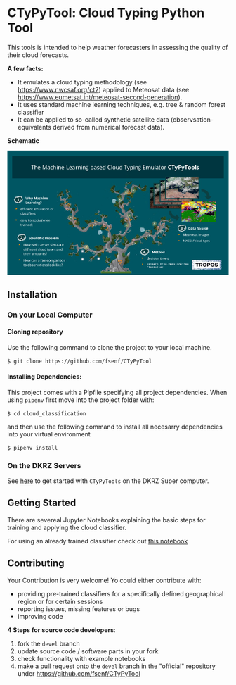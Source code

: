 # CTyPyTool: Cloud Typing Python Tool

This tools is intended to help weather forecasters in assessing the quality of their cloud forecasts. 

**A few facts:**
* It emulates a cloud typing methodology (see https://www.nwcsaf.org/ct2) applied to Meteosat data (see https://www.eumetsat.int/meteosat-second-generation).
* It uses standard machine learning techniques, e.g. tree & random forest classifier
* It can be applied to so-called synthetic satellite data (observsation-equivalents derived from numerical forecast data).

**Schematic**

![](docs/images/ctypytools-slide.jpg)



## Installation 

### On your Local Computer

#### Cloning repository
Use the following command to clone the project to your local machine.
```
$ git clone https://github.com/fsenf/CTyPyTool
```

#### Installing Dependencies:
This project comes with a Pipfile specifying all project dependencies.
When using `pipenv` first move into the project folder with:
```
$ cd cloud_classification

```
and then use the following command to install all necesarry dependencies into your virtual environment
```
$ pipenv install

```

### On the DKRZ Servers

See [here](docs/Running_Notebooks_on_DKRZ_JupyterHub.md) to get started with `CTyPyTools` on the DKRZ Super computer.


## Getting Started
There are severeal Jupyter Notebooks explaining the basic steps for training and applying the cloud classifier.

For using an already trained classifier check out [this notebook](notebooks/Application_of_a_pretrained_classifier.ipynb)

## Contributing

Your Contribution is very welcome! Yo could either contribute with:

* providing pre-trained classifiers for a specifically defined geographical region or for certain sessions
* reporting issues, missing features or bugs
* improving code

**4 Steps for source code developers**:
1. fork the `devel` branch
2. update source code / software parts in your fork
3. check functionality with example notebooks
4. make a pull request onto the `devel` branch in the "official" repository under https://github.com/fsenf/CTyPyTool
